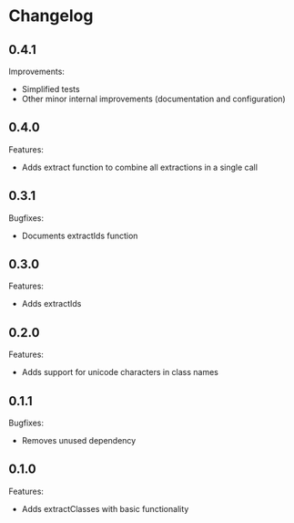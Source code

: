 # Changelog

## 0.4.1

Improvements:
  
  - Simplified tests
  - Other minor internal improvements (documentation and configuration)

## 0.4.0

Features:

  - Adds extract function to combine all extractions in a single call

## 0.3.1

Bugfixes:

  - Documents extractIds function

## 0.3.0

Features:

  - Adds extractIds

## 0.2.0

Features:

  - Adds support for unicode characters in class names

## 0.1.1

Bugfixes:

  - Removes unused dependency

## 0.1.0

Features:

  - Adds extractClasses with basic functionality